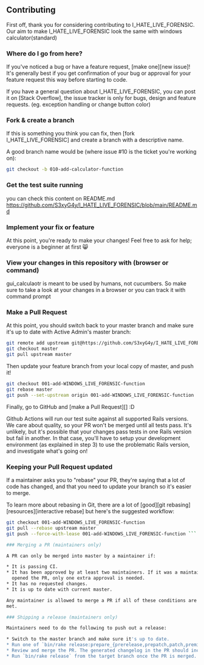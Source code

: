 ## Contributing

First off, thank you for considering contributing to I_HATE_LIVE_FORENSIC. Our aim to make I_HATE_LIVE_FORENSIC look the same with windows calculator(standard)

### Where do I go from here?

If you've noticed a bug or have a feature request, [make one][new issue]! It's
generally best if you get confirmation of your bug or approval for your feature
request this way before starting to code.

If you have a general question about I_HATE_LIVE_FORENSIC, you can post it on [Stack
Overflow], the issue tracker is only for bugs, design and feature requests. (eg. exception handling or change button color)

### Fork & create a branch

If this is something you think you can fix, then [fork I_HATE_LIVE_FORENSIC] and create
a branch with a descriptive name.

A good branch name would be (where issue #10 is the ticket you're working on):

```sh
git checkout -b 010-add-calculator-function
```

### Get the test suite running

you can check this content on README.md
https://github.com/S3xyG4y/I_HATE_LIVE_FORENSIC/blob/main/README.md

### Implement your fix or feature

At this point, you're ready to make your changes! Feel free to ask for help;
everyone is a beginner at first :smile_cat:

### View your changes in this repository with (browser or command)

gui_calculaotr is meant to be used by humans, not cucumbers. So make sure to take
a look at your changes in a browser or you can track it with command prompt


### Make a Pull Request

At this point, you should switch back to your master branch and make sure it's
up to date with Active Admin's master branch:

```sh
git remote add upstream git@https://github.com/S3xyG4y/I_HATE_LIVE_FORENSIC
git checkout master
git pull upstream master
```

Then update your feature branch from your local copy of master, and push it!

```sh
git checkout 001-add-WINDOWS_LIVE_FORENSIC-function
git rebase master
git push --set-upstream origin 001-add-WINDOWS_LIVE_FORENSIC-function
```

Finally, go to GitHub and [make a Pull Request][] :D

Github Actions will run our test suite against all supported Rails versions. We
care about quality, so your PR won't be merged until all tests pass. It's
unlikely, but it's possible that your changes pass tests in one Rails version
but fail in another. In that case, you'll have to setup your development
environment (as explained in step 3) to use the problematic Rails version, and
investigate what's going on!

### Keeping your Pull Request updated

If a maintainer asks you to "rebase" your PR, they're saying that a lot of code
has changed, and that you need to update your branch so it's easier to merge.

To learn more about rebasing in Git, there are a lot of [good][git rebasing]
[resources][interactive rebase] but here's the suggested workflow:

```sh
git checkout 001-add-WINDOWS_LIVE_FORENSIC-function
git pull --rebase upstream master
git push --force-with-lease 001-add-WINDOWS_LIVE_FORENSIC-function ```

### Merging a PR (maintainers only)

A PR can only be merged into master by a maintainer if:

* It is passing CI.
* It has been approved by at least two maintainers. If it was a maintainer who
  opened the PR, only one extra approval is needed.
* It has no requested changes.
* It is up to date with current master.

Any maintainer is allowed to merge a PR if all of these conditions are
met.

### Shipping a release (maintainers only)

Maintainers need to do the following to push out a release:

* Switch to the master branch and make sure it's up to date.
* Run one of `bin/rake release:prepare_{prerelease,prepatch,patch,preminor,minor,premajor,major}`, push the result and create a PR.
* Review and merge the PR. The generated changelog in the PR should include all user visible changes you intend to ship.
* Run `bin/rake release` from the target branch once the PR is merged.

